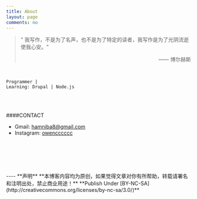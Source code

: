 ```yaml
---
title: About
layout: page
comments: no
---
```

> "  我写作，不是为了名声，也不是为了特定的读者，我写作是为了光阴流逝使我心安。"      
    <p align=right> —— 博尔赫斯    

<br/>

	Programmer | 
	Learning: Drupal | Node.js
  
<br/>
<br/>

####CONTACT        

- Gmail: [hamniba8@gmail.com](mailto:hamniba8@gmail.com)     
- Instagram: [owencccccc](http://instagram.com/owencccccc)





<br/>
<br/>
<br/>
<br/>
<br/>
----
**声明**  
**本博客内容均为原创，如果觉得文章对你有所帮助，转载请署名和注明出处，禁止商业用途！**  
**Publish Under [BY-NC-SA](http://creativecommons.org/licenses/by-nc-sa/3.0/)**  
